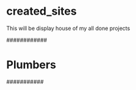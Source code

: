 # created_sites
This will be display house of my all done projects 

############
# Plumbers #
###########

